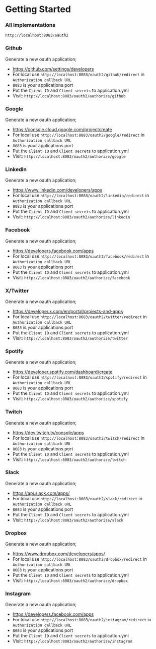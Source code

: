 # Getting Started

### All Implementations
`
http://localhost:8083/oauth2
`

### Github
Generate a new oauth application;
- https://github.com/settings/developers
- For local use `http://localhost:8083/oauth2/github/redirect` in `Authorization callback URL` 
- `8083` is your applications port
- Put the `Client ID` and `Client secrets` to application.yml
- Visit: `http://localhost:8083/oauth2/authorize/github`

### Google
Generate a new oauth application;
- https://console.cloud.google.com/projectcreate
- For local use `http://localhost:8083/oauth2/google/redirect` in `Authorization callback URL` 
- `8083` is your applications port
- Put the `Client ID` and `Client secrets` to application.yml
- Visit: `http://localhost:8083/oauth2/authorize/google`

### Linkedin
Generate a new oauth application;
- https://www.linkedin.com/developers/apps
- For local use `http://localhost:8083/oauth2/linkedin/redirect` in `Authorization callback URL` 
- `8083` is your applications port
- Put the `Client ID` and `Client secrets` to application.yml
- Visit: `http://localhost:8083/oauth2/authorize/linkedin`

### Facebook
Generate a new oauth application;
- https://developers.facebook.com/apps
- For local use `http://localhost:8083/oauth2/facebook/redirect` in `Authorization callback URL`
- `8083` is your applications port
- Put the `Client ID` and `Client secrets` to application.yml
- Visit: `http://localhost:8083/oauth2/authorize/facebook`

### X/Twitter
Generate a new oauth application;
- https://developer.x.com/en/portal/projects-and-apps
- For local use `http://localhost:8083/oauth2/twitter/redirect` in `Authorization callback URL`
- `8083` is your applications port
- Put the `Client ID` and `Client secrets` to application.yml
- Visit: `http://localhost:8083/oauth2/authorize/twitter`

### Spotify
Generate a new oauth application;
- https://developer.spotify.com/dashboard/create
- For local use `http://localhost:8083/oauth2/spotify/redirect` in `Authorization callback URL`
- `8083` is your applications port
- Put the `Client ID` and `Client secrets` to application.yml
- Visit: `http://localhost:8083/oauth2/authorize/spotify`

### Twitch
Generate a new oauth application;
- https://dev.twitch.tv/console/apps
- For local use `http://localhost:8083/oauth2/twitch/redirect` in `Authorization callback URL`
- `8083` is your applications port
- Put the `Client ID` and `Client secrets` to application.yml
- Visit: `http://localhost:8083/oauth2/authorize/twitch`

### Slack
Generate a new oauth application;
- https://api.slack.com/apps/
- For local use `http://localhost:8083/oauth2/slack/redirect` in `Authorization callback URL`
- `8083` is your applications port
- Put the `Client ID` and `Client secrets` to application.yml
- Visit: `http://localhost:8083/oauth2/authorize/slack`

### Dropbox
Generate a new oauth application;
- https://www.dropbox.com/developers/apps/
- For local use `http://localhost:8083/oauth2/dropbox/redirect` in `Authorization callback URL`
- `8083` is your applications port
- Put the `Client ID` and `Client secrets` to application.yml
- Visit: `http://localhost:8083/oauth2/authorize/dropbox`

### Instagram
Generate a new oauth application;
- https://developers.facebook.com/apps
- For local use `http://localhost:8083/oauth2/instagram/redirect` in `Authorization callback URL`
- `8083` is your applications port
- Put the `Client ID` and `Client secrets` to application.yml
- Visit: `http://localhost:8083/oauth2/authorize/instagram`

